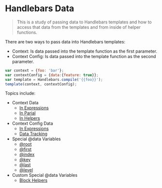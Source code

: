 # Handlebars Data

>This is a study of passing data to Handlebars templates and how to access that data from the templates and from inside of helper functions.

There are two ways to pass data into Handlebars templates:
- Context: Is data passed into the template function as the first parameter.
- Context Config: Is data passed into the template function as the second parameter.

```js
var context = {foo: 'bar'};
var contextConfig = {data:{feature: true}};
var template = Handlebars.compile('{{foo}}');
template(context, contextConfig);
```

Topics include:
- Context Data
  - [In Expressions](./context.md#context-data-in-expressions)
  - [In Parial](./context.md#context-data-in-partials)
  - [In Helpers](./context.md#context-data-in-helpers)
- Context Config Data
  - [In Expressions](./context-config.md#config-data-in-expressions)
  - [Data Tracking](./context-config.md#data-tracking)
- Special @data Variables
  - [@root](http://handlebarsjs.com/reference.html#data-root)
  - [@first](http://handlebarsjs.com/reference.html#data-first)
  - [@index](http://handlebarsjs.com/reference.html#data-index)
  - [@key](http://handlebarsjs.com/reference.html#data-key)
  - [@last](http://handlebarsjs.com/reference.html#data-last)
  - [@level](http://handlebarsjs.com/reference.html#data-level)
- Custom Special @data Variables
  - [Block Helpers](./special.md)

